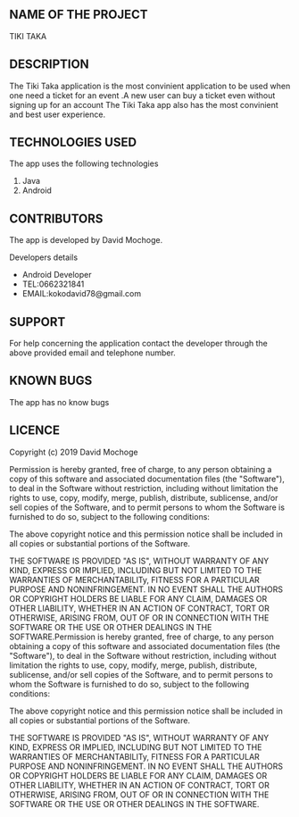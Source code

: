 ## NAME OF THE PROJECT
TIKI TAKA

## DESCRIPTION
The Tiki Taka application is the most convinient application to be used when one need a ticket for an event .A new user can buy a ticket even without signing up for an account
The Tiki Taka app also has the most convinient and best user experience.

## TECHNOLOGIES USED
The app uses the following technologies
 <ol>
    <li>Java</li>
    <li>Android</li>

  </ol>

  ## CONTRIBUTORS
  The app is developed by David Mochoge.
  <p>Developers details</p>
  <ul>
      <li>Android Developer</li>
      <li>TEL:0662321841</li>
      <li>EMAIL:kokodavid78@gmail.com</li>
  </ul>

## SUPPORT
For help concerning the application contact the developer through the above provided email and telephone number.


## KNOWN BUGS
The app has no know bugs

## LICENCE
Copyright (c) 2019 David Mochoge

Permission is hereby granted, free of charge, to any person obtaining a copy
of this software and associated documentation files (the "Software"), to deal
in the Software without restriction, including without limitation the rights
to use, copy, modify, merge, publish, distribute, sublicense, and/or sell
copies of the Software, and to permit persons to whom the Software is
furnished to do so, subject to the following conditions:

The above copyright notice and this permission notice shall be included in all
copies or substantial portions of the Software.

THE SOFTWARE IS PROVIDED "AS IS", WITHOUT WARRANTY OF ANY KIND, EXPRESS OR
IMPLIED, INCLUDING BUT NOT LIMITED TO THE WARRANTIES OF MERCHANTABILITy,
FITNESS FOR A PARTICULAR PURPOSE AND NONINFRINGEMENT. IN NO EVENT SHALL THE
AUTHORS OR COPYRIGHT HOLDERS BE LIABLE FOR ANY CLAIM, DAMAGES OR OTHER
LIABILITY, WHETHER IN AN ACTION OF CONTRACT, TORT OR OTHERWISE, ARISING FROM,
OUT OF OR IN CONNECTION WITH THE SOFTWARE OR THE USE OR OTHER DEALINGS IN THE
SOFTWARE.Permission is hereby granted, free of charge, to any person obtaining a copy of this software and associated documentation files (the "Software"), to deal in the Software without restriction, including without limitation the rights to use, copy, modify, merge, publish, distribute, sublicense, and/or sell copies of the Software, and to permit persons to whom the Software is furnished to do so, subject to the following conditions:

The above copyright notice and this permission notice shall be included in all copies or substantial portions of the Software.

THE SOFTWARE IS PROVIDED "AS IS", WITHOUT WARRANTY OF ANY KIND, EXPRESS OR IMPLIED, INCLUDING BUT NOT LIMITED TO THE WARRANTIES OF MERCHANTABILITy, FITNESS FOR A PARTICULAR PURPOSE AND NONINFRINGEMENT. IN NO EVENT SHALL THE AUTHORS OR COPYRIGHT HOLDERS BE LIABLE FOR ANY CLAIM, DAMAGES OR OTHER LIABILITY, WHETHER IN AN ACTION OF CONTRACT, TORT OR OTHERWISE, ARISING FROM, OUT OF OR IN CONNECTION WITH THE SOFTWARE OR THE USE OR OTHER DEALINGS IN THE SOFTWARE.